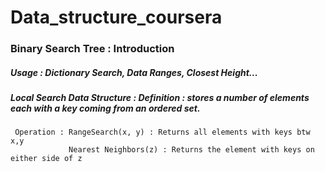 # Data_structure_coursera
### Binary Search Tree : Introduction 
##### Usage : Dictionary Search, Data Ranges, Closest Height...
##### Local Search Data Structure : Definition : stores a number of elements each with a key coming from an ordered set. 
     Operation : RangeSearch(x, y) : Returns all elements with keys btw x,y
                 Nearest Neighbors(z) : Returns the element with keys on either side of z
